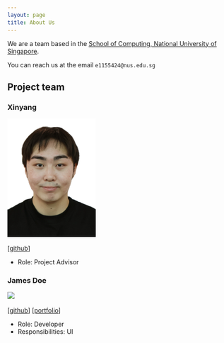 ```yaml
---
layout: page
title: About Us
---
```


We are a team based in the [School of Computing, National University of Singapore](https://www.comp.nus.edu.sg).

You can reach us at the email `e1155424@nus.edu.sg`

## Project team

### Xinyang

<img src="images/xinyang.png" width="200px">


[[github](https://github.com/Jasonzhou97)]

* Role: Project Advisor

### James Doe

<img src="images/johndoe.png" width="200px">

[[github](http://github.com/johndoe)]
[[portfolio](team/johndoe.md)]

* Role: Developer
* Responsibilities: UI
